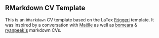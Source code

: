 ## RMarkdown CV Template

This is an `RMarkdown` CV template based on the LaTex [Friggeri](https://www.latextemplates.com/template/friggeri-resume-cv) template. It was inspired by a conversation with [Maëlle](https://twitter.com/ma_salmon) as well as [bomeara](https://github.com/bomeara/cv) & [ryanpeek's](https://github.com/ryanpeek/markdown_cv) markdown CVs.
